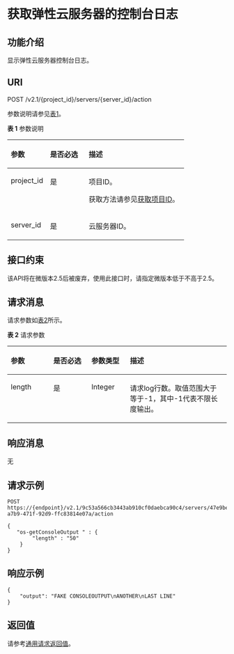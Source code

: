 # 获取弹性云服务器的控制台日志<a name="ZH-CN_TOPIC_0065817689"></a>

## 功能介绍<a name="zh-cn_topic_0062473752_section6511166111343"></a>

显示弹性云服务器控制台日志。

## URI<a name="zh-cn_topic_0062473752_section34513797111412"></a>

POST /v2.1/\{project\_id\}/servers/\{server\_id\}/action

参数说明请参见[表1](#zh-cn_topic_0062473752_table32475667)。

**表 1**  参数说明

<a name="zh-cn_topic_0062473752_table32475667"></a>
<table><thead align="left"><tr id="zh-cn_topic_0062473752_row44937496"><th class="cellrowborder" valign="top" width="22.24%" id="mcps1.2.4.1.1"><p id="p5187119"><a name="p5187119"></a><a name="p5187119"></a>参数</p>
</th>
<th class="cellrowborder" valign="top" width="21.87%" id="mcps1.2.4.1.2"><p id="p17503500"><a name="p17503500"></a><a name="p17503500"></a>是否必选</p>
</th>
<th class="cellrowborder" valign="top" width="55.88999999999999%" id="mcps1.2.4.1.3"><p id="p8497414"><a name="p8497414"></a><a name="p8497414"></a>描述</p>
</th>
</tr>
</thead>
<tbody><tr id="zh-cn_topic_0062473752_row1664874"><td class="cellrowborder" valign="top" width="22.24%" headers="mcps1.2.4.1.1 "><p id="zh-cn_topic_0062473752_p637140"><a name="zh-cn_topic_0062473752_p637140"></a><a name="zh-cn_topic_0062473752_p637140"></a>project_id</p>
</td>
<td class="cellrowborder" valign="top" width="21.87%" headers="mcps1.2.4.1.2 "><p id="zh-cn_topic_0062473752_p51608407"><a name="zh-cn_topic_0062473752_p51608407"></a><a name="zh-cn_topic_0062473752_p51608407"></a>是</p>
</td>
<td class="cellrowborder" valign="top" width="55.88999999999999%" headers="mcps1.2.4.1.3 "><p id="p37593705"><a name="p37593705"></a><a name="p37593705"></a>项目ID。</p>
<p id="p1180512217438"><a name="p1180512217438"></a><a name="p1180512217438"></a>获取方法请参见<a href="获取项目ID.md">获取项目ID</a>。</p>
</td>
</tr>
<tr id="zh-cn_topic_0062473752_row41565035"><td class="cellrowborder" valign="top" width="22.24%" headers="mcps1.2.4.1.1 "><p id="zh-cn_topic_0062473752_p11324657"><a name="zh-cn_topic_0062473752_p11324657"></a><a name="zh-cn_topic_0062473752_p11324657"></a>server_id</p>
</td>
<td class="cellrowborder" valign="top" width="21.87%" headers="mcps1.2.4.1.2 "><p id="zh-cn_topic_0062473752_p44882061"><a name="zh-cn_topic_0062473752_p44882061"></a><a name="zh-cn_topic_0062473752_p44882061"></a>是</p>
</td>
<td class="cellrowborder" valign="top" width="55.88999999999999%" headers="mcps1.2.4.1.3 "><p id="zh-cn_topic_0062473752_p11568292"><a name="zh-cn_topic_0062473752_p11568292"></a><a name="zh-cn_topic_0062473752_p11568292"></a>云服务器ID。</p>
</td>
</tr>
</tbody>
</table>

## 接口约束<a name="zh-cn_topic_0062473752_section5849161002917"></a>

该API将在微版本2.5后被废弃，使用此接口时，请指定微版本低于不高于2.5。

## 请求消息<a name="zh-cn_topic_0062473752_section65631367111524"></a>

请求参数如[表2](#zh-cn_topic_0062473752_table1919246111545)所示。

**表 2**  请求参数

<a name="zh-cn_topic_0062473752_table1919246111545"></a>
<table><thead align="left"><tr id="zh-cn_topic_0062473752_row13301030111545"><th class="cellrowborder" valign="top" width="19.371937193719376%" id="mcps1.2.5.1.1"><p id="zh-cn_topic_0062473752_p4762453511162"><a name="zh-cn_topic_0062473752_p4762453511162"></a><a name="zh-cn_topic_0062473752_p4762453511162"></a>参数</p>
</th>
<th class="cellrowborder" valign="top" width="17.391739173917394%" id="mcps1.2.5.1.2"><p id="p21255118343"><a name="p21255118343"></a><a name="p21255118343"></a>是否必选</p>
</th>
<th class="cellrowborder" valign="top" width="17.55175517551755%" id="mcps1.2.5.1.3"><p id="zh-cn_topic_0062473752_p3238214511162"><a name="zh-cn_topic_0062473752_p3238214511162"></a><a name="zh-cn_topic_0062473752_p3238214511162"></a>参数类型</p>
</th>
<th class="cellrowborder" valign="top" width="45.68456845684568%" id="mcps1.2.5.1.4"><p id="zh-cn_topic_0062473752_p5970125811162"><a name="zh-cn_topic_0062473752_p5970125811162"></a><a name="zh-cn_topic_0062473752_p5970125811162"></a>描述</p>
</th>
</tr>
</thead>
<tbody><tr id="zh-cn_topic_0062473752_row28117068111545"><td class="cellrowborder" valign="top" width="19.371937193719376%" headers="mcps1.2.5.1.1 "><p id="zh-cn_topic_0062473752_p5262467711162"><a name="zh-cn_topic_0062473752_p5262467711162"></a><a name="zh-cn_topic_0062473752_p5262467711162"></a>length</p>
</td>
<td class="cellrowborder" valign="top" width="17.391739173917394%" headers="mcps1.2.5.1.2 "><p id="p9126131110342"><a name="p9126131110342"></a><a name="p9126131110342"></a>是</p>
</td>
<td class="cellrowborder" valign="top" width="17.55175517551755%" headers="mcps1.2.5.1.3 "><p id="zh-cn_topic_0062473752_p3474040511162"><a name="zh-cn_topic_0062473752_p3474040511162"></a><a name="zh-cn_topic_0062473752_p3474040511162"></a>Integer</p>
</td>
<td class="cellrowborder" valign="top" width="45.68456845684568%" headers="mcps1.2.5.1.4 "><p id="zh-cn_topic_0062473752_p3009609811162"><a name="zh-cn_topic_0062473752_p3009609811162"></a><a name="zh-cn_topic_0062473752_p3009609811162"></a>请求log行数。取值范围大于等于-1，其中-1代表不限长度输出。</p>
</td>
</tr>
</tbody>
</table>

## 响应消息<a name="zh-cn_topic_0062473752_section52662293111617"></a>

无

## 请求示例<a name="zh-cn_topic_0062473752_section1818910413020"></a>

```
POST https://{endpoint}/v2.1/9c53a566cb3443ab910cf0daebca90c4/servers/47e9be4e-a7b9-471f-92d9-ffc83814e07a/action
```

```
{
   "os-getConsoleOutput " : {
        "length" : "50"
    }
}
```

## 响应示例<a name="section674081414549"></a>

```
{
    "output": "FAKE CONSOLEOUTPUT\nANOTHER\nLAST LINE"
}
```

## 返回值<a name="zh-cn_topic_0062473752_section29686359111912"></a>

请参考[通用请求返回值](通用请求返回值.md)。

